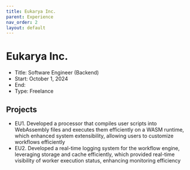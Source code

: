```yaml
---
title: Eukarya Inc.
parent: Experience
nav_order: 2
layout: default
---
```


# Eukarya Inc.

- Title: Software Engineer (Backend)
- Start: October 1, 2024
- End: 
- Type: Freelance

## Projects

- EU1. Developed a processor that compiles user scripts into WebAssembly files and executes them efficiently on a WASM runtime, which enhanced system extensibility, allowing users to customize workflows efficiently
- EU2. Developed a real-time logging system for the workflow engine, leveraging storage and cache efficiently, which provided real-time visibility of worker execution status, enhancing monitoring efficiency 